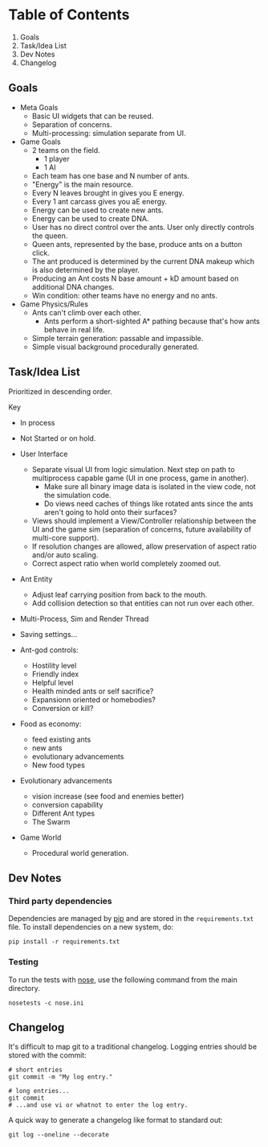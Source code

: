 # Table of Contents
1. Goals
2. Task/Idea List
3. Dev Notes
4. Changelog


## Goals
* Meta Goals
    * Basic UI widgets that can be reused.
    * Separation of concerns.
    * Multi-processing: simulation separate from UI.
* Game Goals
    * 2 teams on the field.
        * 1 player
        * 1 AI
    * Each team has one base and N number of ants.
    * "Energy" is the main resource.
    * Every N leaves brought in gives you E energy.
    * Every 1 ant carcass gives you aE energy.
    * Energy can be used to create new ants.
    * Energy can be used to create DNA.
    * User has no direct control over the ants. User only directly controls
      the queen.
    * Queen ants, represented by the base, produce ants on a button click.
    * The ant produced is determined by the current DNA makeup which is
      also determined by the player.
    * Producing an Ant costs N base amount + kD amount based on additional
      DNA changes.
    * Win condition: other teams have no energy and no ants.
* Game Physics/Rules
    * Ants can't climb over each other.
        * Ants perform a short-sighted A* pathing because that's how ants behave in real life.
    * Simple terrain generation: passable and impassible.
    * Simple visual background procedurally generated.



## Task/Idea List

Prioritized in descending order.

Key
* In process
- Not Started or on hold.

- User Interface
    * Separate visual UI from logic simulation. Next step on path to multiprocess
      capable game (UI in one process, game in another).
        * Make sure all binary image data is isolated in the view code, not
          the simulation code.
        - Do views need caches of things like rotated ants since the ants aren't
          going to hold onto their surfaces?
    * Views should implement a View/Controller relationship between the UI and the
      game sim (separation of concerns, future availability of multi-core
      support).
    - If resolution changes are allowed, allow preservation of aspect ratio and/or
      auto scaling.
    - Correct aspect ratio when world completely zoomed out.
- Ant Entity
    - Adjust leaf carrying position from back to the mouth.
    - Add collision detection so that entities can not run over each other.
- Multi-Process, Sim and Render Thread
- Saving settings...
- Ant-god controls:
    - Hostility level
    - Friendly index
    - Helpful level
    - Health minded ants or self sacrifice?
    - Expansionn oriented or homebodies?
    - Conversion or kill?
- Food as economy:
    - feed existing ants
    - new ants
    - evolutionary advancements
    - New food types
- Evolutionary advancements
    - vision increase (see food and enemies better)
    - conversion capability
    - Different Ant types
    - The Swarm
- Game World
    - Procedural world generation.



## Dev Notes

### Third party dependencies
Dependencies are managed by [pip](http://www.pip-installer.org/en/latest/index.html)
and are stored in the `requirements.txt` file. To install dependencies on a
new system, do:

    pip install -r requirements.txt

### Testing
To run the tests with [nose](http://nose.readthedocs.org/en/latest/index.html),
use the following command from the main directory.

    nosetests -c nose.ini



## Changelog

It's difficult to map git to a traditional changelog. Logging entries should
be stored with the commit:

    # short entries
    git commit -m "My log entry."

    # long entries...
    git commit
    # ...and use vi or whatnot to enter the log entry.

A quick way to generate a changelog like format to standard out:

    git log --oneline --decorate








